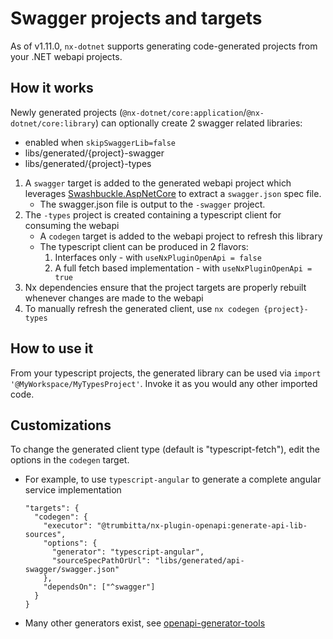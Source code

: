 # Swagger projects and targets

As of v1.11.0, `nx-dotnet` supports generating code-generated projects from your .NET webapi projects.

## How it works

Newly generated projects (`@nx-dotnet/core:application`/`@nx-dotnet/core:library`) can optionally create 2 swagger related libraries:

- enabled when `skipSwaggerLib=false`
- libs/generated/{project}-swagger
- libs/generated/{project}-types

1. A `swagger` target is added to the generated webapi project which leverages [Swashbuckle.AspNetCore](https://github.com/domaindrivendev/Swashbuckle.AspNetCore) to extract a `swagger.json` spec file.
   - The swagger.json file is output to the `-swagger` project.
2. The `-types` project is created containing a typescript client for consuming the webapi
   - A `codegen` target is added to the webapi project to refresh this library
   - The typescript client can be produced in 2 flavors:
     1. Interfaces only - with `useNxPluginOpenApi = false`
     2. A full fetch based implementation - with `useNxPluginOpenApi = true`
3. Nx dependencies ensure that the project targets are properly rebuilt whenever changes are made to the webapi
4. To manually refresh the generated client, use `nx codegen {project}-types`

## How to use it

From your typescript projects, the generated library can be used via `import '@MyWorkspace/MyTypesProject'`. Invoke it as you would any other imported code.

## Customizations

To change the generated client type (default is "typescript-fetch"), edit the options in the `codegen` target.

- For example, to use `typescript-angular` to generate a complete angular service implementation
  ```
  "targets": {
    "codegen": {
      "executor": "@trumbitta/nx-plugin-openapi:generate-api-lib-sources",
      "options": {
        "generator": "typescript-angular",
        "sourceSpecPathOrUrl": "libs/generated/api-swagger/swagger.json"
      },
      "dependsOn": ["^swagger"]
    }
  }
  ```
- Many other generators exist, see [openapi-generator-tools](https://openapi-generator.tech/docs/generators/)
